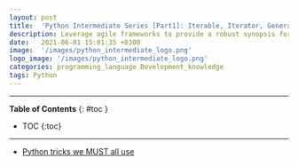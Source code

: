 ```yaml
---
layout: post
title:  'Python Intermediate Series [Part1]: Iterable, Iterator, Generator'
description: Leverage agile frameworks to provide a robust synopsis for high level overviews. Iterative a...
date:   2021-06-01 15:01:35 +0300
image:  '/images/python_intermediate_logo.png'
logo_image: '/images/python_intermediate_logo.png'
categories: programming_language Development_knowledge
tags: Python
---
```

---
**Table of Contents**
{: #toc }
*  TOC
{:toc}

---

- [Python tricks we MUST all use](https://medium.com/datadriveninvestor/python-tricks-we-use-everyday-but-dont-understand-f081a3bfc07c)